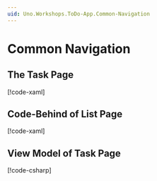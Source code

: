 ```yaml
---
uid: Uno.Workshops.ToDo-App.Common-Navigation
---
```

# Common Navigation

## The Task Page

[!code-xaml[](../src/ToDo/Views/TaskListPage.xaml)]

## Code-Behind of List Page

[!code-xaml[](../src/ToDo/Views/TaskListPage.xaml.cs)]

## View Model of Task Page

[!code-csharp[](../src/ToDo/Presentation/TaskListViewModel.cs)]
